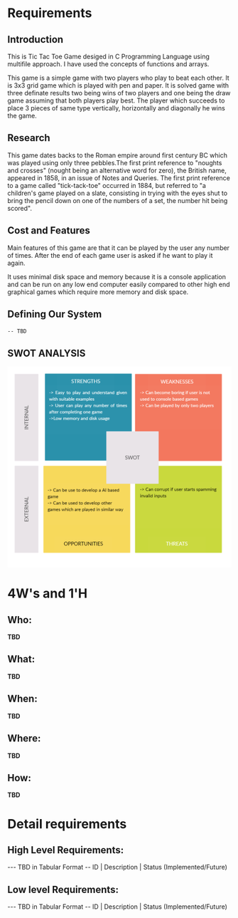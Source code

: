 # Requirements
## Introduction
 This is Tic Tac Toe Game desiged in C Programming Language using multifile approach. I have used the concepts of functions and arrays.
 
 This game is a simple game with two players who play to beat each other. It is 3x3 grid game which is played with pen and paper. It is solved game with three definate results two being wins of two players and one being the draw game assuming that both players play best. The player which succeeds to place 3 pieces of same type vertically, horizontally and diagonally he wins the game.

## Research
  This game dates backs to the Roman empire around first century BC which was played using only three pebbles.The first print reference to "noughts and crosses" (nought being an alternative word for zero), the British name, appeared in 1858, in an issue of Notes and Queries. The first print reference to a game called "tick-tack-toe" occurred in 1884, but referred to "a children's game played on a slate, consisting in trying with the eyes shut to bring the pencil down on one of the numbers of a set, the number hit being scored".

## Cost and Features
 Main features of this game are that it can be played by the user any number of times. After the end of each game user is asked if he want to play it again. 
 
 It uses minimal disk space and memory because it is a console application and can be run on any low end computer easily compared to other high end graphical games which require more memory and disk space.

## Defining Our System
    -- TBD
## SWOT ANALYSIS
<img src = "SWOT.jpg" alt="SWOT Analysis Diagram">

# 4W&#39;s and 1&#39;H

## Who:

**TBD**

## What:

**TBD**

## When:

**TBD**

## Where:

**TBD**

## How:

**TBD**

# Detail requirements
## High Level Requirements:
--- TBD in Tabular Format 
-- ID | Description | Status (Implemented/Future)


##  Low level Requirements:
--- TBD in Tabular Format 
-- ID | Description | Status (Implemented/Future)

